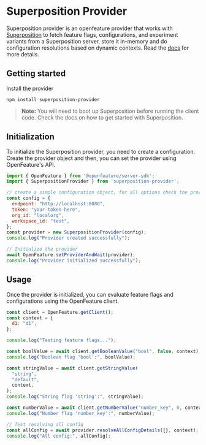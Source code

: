 # Superposition Provider

Superposition provider is an openfeature provider that works with [Superposition](https://juspay.io/open-source/superposition) to fetch feature flags, configurations, and experiment variants from a Superposition server, store it in-memory and do configuration resolutions based on dynamic contexts. Read the [docs](https://juspay.io/open-source/superposition/docs) for more details.

## Getting started

Install the provider
```
npm install superposition-provider
```

> **Note:** You will need to boot up Superposition before running the client code. Check the docs on how to get started with Superposition.

## Initialization

To initialize the Superposition provider, you need to create a configuration. Create the provider object and then, you can set the provider using OpenFeature's API.

```javascript
import { OpenFeature } from '@openfeature/server-sdk';
import { SuperpositionProvider } from 'superposition-provider';

// create a simple configuration object, for all options check the provider documentation
const config = {
  endpoint: "http://localhost:8080",
  token: "your-token-here",
  org_id: "localorg",
  workspace_id: "test",
};
const provider = new SuperpositionProvider(config);
console.log("Provider created successfully");

// Initialize the provider
await OpenFeature.setProviderAndWait(provider);
console.log("Provider initialized successfully");
```

## Usage

Once the provider is initialized, you can evaluate feature flags and configurations using the OpenFeature client.

```javascript
const client = OpenFeature.getClient();
const context = {
  d1: "d1",
};

console.log("Testing feature flags...");

const boolValue = await client.getBooleanValue("bool", false, context);
console.log("Boolean flag 'bool':", boolValue);

const stringValue = await client.getStringValue(
  "string",
  "default",
  context,
);
console.log("String flag 'string':", stringValue);

const numberValue = await client.getNumberValue("number_key", 0, context);
console.log("Number flag 'number_key':", numberValue);

// Test resolving all config
const allConfig = await provider.resolveAllConfigDetails({}, context);
console.log("All config:", allConfig);
```

